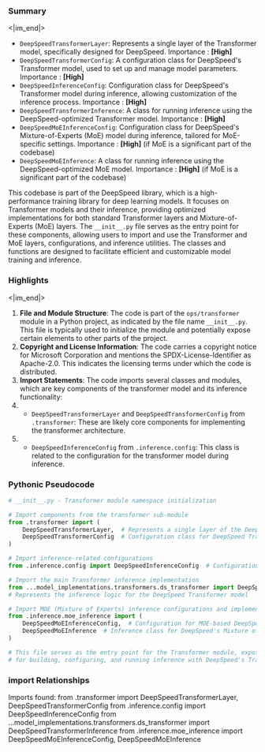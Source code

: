 

### Summary

<|im_end|>

* `DeepSpeedTransformerLayer`: Represents a single layer of the Transformer model, specifically designed for DeepSpeed. Importance : **[High]**
* `DeepSpeedTransformerConfig`: A configuration class for DeepSpeed's Transformer model, used to set up and manage model parameters. Importance : **[High]**
* `DeepSpeedInferenceConfig`: Configuration class for DeepSpeed's Transformer model during inference, allowing customization of the inference process. Importance : **[High]**
* `DeepSpeedTransformerInference`: A class for running inference using the DeepSpeed-optimized Transformer model. Importance : **[High]**
* `DeepSpeedMoEInferenceConfig`: Configuration class for DeepSpeed's Mixture-of-Experts (MoE) model during inference, tailored for MoE-specific settings. Importance : **[High]** (if MoE is a significant part of the codebase)
* `DeepSpeedMoEInference`: A class for running inference using the DeepSpeed-optimized MoE model. Importance : **[High]** (if MoE is a significant part of the codebase)

This codebase is part of the DeepSpeed library, which is a high-performance training library for deep learning models. It focuses on Transformer models and their inference, providing optimized implementations for both standard Transformer layers and Mixture-of-Experts (MoE) layers. The `__init__.py` file serves as the entry point for these components, allowing users to import and use the Transformer and MoE layers, configurations, and inference utilities. The classes and functions are designed to facilitate efficient and customizable model training and inference.

### Highlights

<|im_end|>

1. **File and Module Structure**: The code is part of the `ops/transformer` module in a Python project, as indicated by the file name `__init__.py`. This file is typically used to initialize the module and potentially expose certain elements to other parts of the project.
2. **Copyright and License Information**: The code carries a copyright notice for Microsoft Corporation and mentions the SPDX-License-Identifier as Apache-2.0. This indicates the licensing terms under which the code is distributed.
3. **Import Statements**: The code imports several classes and modules, which are key components of the transformer model and its inference functionality:
4.   - `DeepSpeedTransformerLayer` and `DeepSpeedTransformerConfig` from `.transformer`: These are likely core components for implementing the transformer architecture.
5.   - `DeepSpeedInferenceConfig` from `.inference.config`: This class is related to the configuration for the transformer model during inference.

### Pythonic Pseudocode

```python
# __init__.py - Transformer module namespace initialization

# Import components from the transformer sub-module
from .transformer import (
    DeepSpeedTransformerLayer,  # Represents a single layer of the DeepSpeed Transformer model
    DeepSpeedTransformerConfig  # Configuration class for DeepSpeed Transformer
)

# Import inference-related configurations
from .inference.config import DeepSpeedInferenceConfig  # Configuration for general DeepSpeed inference

# Import the main Transformer inference implementation
from ...model_implementations.transformers.ds_transformer import DeepSpeedTransformerInference
# Represents the inference logic for the DeepSpeed Transformer model

# Import MOE (Mixture of Experts) inference configurations and implementation
from .inference.moe_inference import (
    DeepSpeedMoEInferenceConfig,  # Configuration for MOE-based DeepSpeed inference
    DeepSpeedMoEInference  # Inference class for DeepSpeed's Mixture of Experts model
)

# This file serves as the entry point for the Transformer module, exposing key classes
# for building, configuring, and running inference with DeepSpeed's Transformer and MOE models.
```


### import Relationships

Imports found:
from .transformer import DeepSpeedTransformerLayer, DeepSpeedTransformerConfig
from .inference.config import DeepSpeedInferenceConfig
from ...model_implementations.transformers.ds_transformer import DeepSpeedTransformerInference
from .inference.moe_inference import DeepSpeedMoEInferenceConfig, DeepSpeedMoEInference